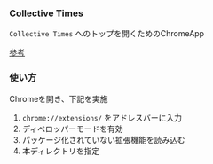 ### Collective Times

`Collective Times` へのトップを開くためのChromeApp

[参考](https://support.google.com/chrome/a/answer/2714278?hl=ja)

### 使い方

Chromeを開き、下記を実施

1. `chrome://extensions/` をアドレスバーに入力
2. ディベロッパーモードを有効
3. パッケージ化されていない拡張機能を読み込む
4. 本ディレクトリを指定
